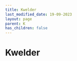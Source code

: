 ```yaml
---
title: Kwelder
last_modified_date: 19-09-2023
layout: page
parent: K
has_children: false
---
```


Kwelder
=======

